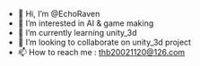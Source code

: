- 👋 Hi, I’m @EchoRaven
- 👀 I’m interested in AI & game making
- 🌱 I’m currently learning unity_3d
- 💞️ I’m looking to collaborate on unity_3d project
- 📫 How to reach me : thb20021120@126.com

<!---
EchoRaven/EchoRaven is a ✨ special ✨ repository because its `README.md` (this file) appears on your GitHub profile.
You can click the Preview link to take a look at your changes.
--->
